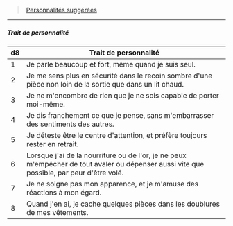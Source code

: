 ﻿---
!PersonalityTraitItem
Id: background_misereux_hd.md#trait-de-personnalité
ParentLink: background_misereux_hd.md#personnalités-suggérées
Name: Trait de personnalité
ParentName: Personnalités suggérées
NameLevel: 5
Attributes: {}
---
> [Personnalités suggérées](hd_background_misereux_personnalites_suggerees.md)

---

##### Trait de personnalité

|d8|Trait de personnalité|
|---|---|
|1|Je parle beaucoup et fort, même quand je suis seul.|
|2|Je me sens plus en sécurité dans le recoin sombre d'une pièce non loin de la sortie que dans un lit chaud.|
|3|Je ne m'encombre de rien que je ne sois capable de porter moi-même.|
|4|Je dis franchement ce que je pense, sans m'embarrasser des sentiments des autres.|
|5|Je déteste être le centre d'attention, et préfère toujours rester en retrait.|
|6|Lorsque j'ai de la nourriture ou de l'or, je ne peux m'empêcher de tout avaler ou dépenser aussi vite que possible, par peur d'être volé.|
|7|Je ne soigne pas mon apparence, et je m'amuse des réactions à mon égard.|
|8|Quand j'en ai, je cache quelques pièces dans les doublures de mes vêtements.|

